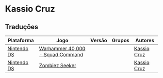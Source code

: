 # Kassio Cruz

## Traduções

| Plataforma | Jogo | Versão | Grupos | Autores |
| ----------- | ----------- | ----------- | ----------- | ----------- |
| [Nintendo DS](../../traducoes/nintendo-ds/) | [Warhammer 40,000 - Squad Command](../../traducoes/nintendo-ds/warhammer-40000-squad-command_kassio-cruz/) |  |  | [Kassio Cruz](../../autores/kassio-cruz/) |
| [Nintendo DS](../../traducoes/nintendo-ds/) | [Zombiez Seeker](../../traducoes/nintendo-ds/zombiez-seeker_kassio-cruz/) |  |  | [Kassio Cruz](../../autores/kassio-cruz/) |